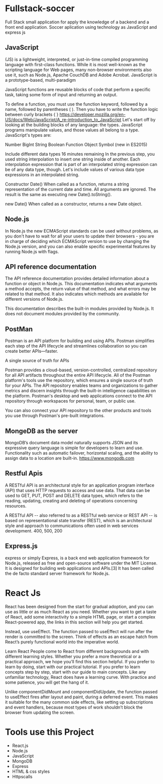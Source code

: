 # Fullstack-soccer
Full Stack small application for apply the knowledge of a backend and a front end application.
Soccer aplication using technology as JavaScript and express js 


## JavaScript 

 (JS) is a lightweight, interpreted, or just-in-time compiled programming language with first-class functions. While it is most well-known as the scripting language for Web pages, many non-browser environments also use it, such as Node.js, Apache CouchDB and Adobe Acrobat. JavaScript is a prototype-based, multi-paradigm

JavaScript functions are reusable blocks of code that perform a specific task, taking some form of input and returning an output.

To define a function, you must use the function keyword, followed by a name, followed by parentheses ( ). Then you have to write the function logic between curly brackets { }
https://developer.mozilla.org/en-US/docs/Web/JavaScript/A_re-introduction_to_JavaScript
Let's start off by looking at the building blocks of any language: the types. JavaScript programs manipulate values, and those values all belong to a type. JavaScript's types are:

Number
BigInt
String
Boolean
Function
Object
Symbol (new in ES2015)

Include different data types
16 minutes remaining
In the previous step, you used string interpolation to insert one string inside of another. Each interpolation expression that is part of an interpolated string expression can be of any data type, though. Let's include values of various data type expressions in an interpolated string.

Constructor
Date()
When called as a function, returns a string representation of the current date and time. All arguments are ignored. The result is the same as executing new Date().toString().

new Date()
When called as a constructor, returns a new Date object.

## Node.js 

In Node.js the new ECMAScript standards can be used without problems, as you don't have to wait for all your users to update their browsers - you are in charge of deciding which ECMAScript version to use by changing the Node.js version, and you can also enable specific experimental features by running Node.js with flags.

## API reference documentation
The API reference documentation provides detailed information about a function or object in Node.js. This documentation indicates what arguments a method accepts, the return value of that method, and what errors may be related to that method. It also indicates which methods are available for different versions of Node.js.

This documentation describes the built-in modules provided by Node.js. It does not document modules provided by the community.

## PostMan

Postman is an API platform for building and using APIs. Postman simplifies each step of the API lifecycle and streamlines collaboration so you can create better APIs—faster.

A single source of truth for APIs

Postman provides a cloud-based, version-controlled, centralized repository for all API artifacts throughout the entire API lifecycle. All of the Postman platform's tools use the repository, which ensures a single source of truth for your APIs. The API repository enables teams and organizations to gather metrics and discern insights through the built-in intelligence capabilities on the platform. Postman's desktop and web applications connect to the API repository through workspaces for personal, team, or public use.

You can also connect your API repository to the other products and tools you use through Postman's pre-built integrations.

## MongeDB as the server 

MongoDB’s document data model naturally supports JSON and its expressive query language is simple for developers to learn and use. Functionality such as automatic failover, horizontal scaling, and the ability to assign data to a location are built-in.
https://www.mongodb.com

## Restful Apis
A RESTful API is an architectural style for an application program interface (API) that uses HTTP requests to access and use data. That data can be used to GET, PUT, POST and DELETE data types, which refers to the reading, updating, creating and deleting of operations concerning resources.

A RESTful API -- also referred to as a RESTful web service or REST API -- is based on representational state transfer (REST), which is an architectural style and approach to communications often used in web services development.
400, 500, 200 

## Express.js
express or simply Express, is a back end web application framework for Node.js, released as free and open-source software under the MIT License. It is designed for building web applications and APIs.[3] It has been called the de facto standard server framework for Node.js.


# React Js

React has been designed from the start for gradual adoption, and you can use as little or as much React as you need. Whether you want to get a taste of React, add some interactivity to a simple HTML page, or start a complex React-powered app, the links in this section will help you get started.

Instead, use useEffect. The function passed to useEffect will run after the render is committed to the screen. Think of effects as an escape hatch from React’s purely functional world into the imperative world.

Learn React
People come to React from different backgrounds and with different learning styles. Whether you prefer a more theoretical or a practical approach, we hope you’ll find this section helpful.
If you prefer to learn by doing, start with our practical tutorial.
If you prefer to learn concepts step by step, start with our guide to main concepts.
Like any unfamiliar technology, React does have a learning curve. With practice and some patience, you will get the hang of it.

Unlike componentDidMount and componentDidUpdate, the function passed to useEffect fires after layout and paint, during a deferred event. This makes it suitable for the many common side effects, like setting up subscriptions and event handlers, because most types of work shouldn’t block the browser from updating the screen.

# Tools use this Project

* React.js
* Node.js
* JavaScript
* MongoDB
* Express
* HTML & css styles
* Httpscalls

